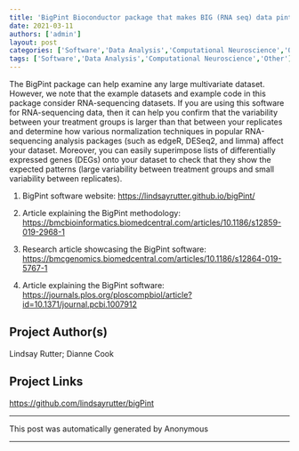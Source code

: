 ```yaml
---
title: 'BigPint Bioconductor package that makes BIG (RNA seq) data pint sized'
date: 2021-03-11
authors: ['admin']
layout: post
categories: ['Software','Data Analysis','Computational Neuroscience','Other']
tags: ['Software','Data Analysis','Computational Neuroscience','Other']
---
```

The BigPint package can help examine any large multivariate dataset. However, we note that the example datasets and example code in this package consider RNA-sequencing datasets. If you are using this software for RNA-sequencing data, then it can help you confirm that the variability between your treatment groups is larger than that between your replicates and determine how various normalization techniques in popular RNA-sequencing analysis packages (such as edgeR, DESeq2, and limma) affect your dataset. Moreover, you can easily superimpose lists of differentially expressed genes (DEGs) onto your dataset to check that they show the expected patterns (large variability between treatment groups and small variability between replicates).

1) BigPint software website: https://lindsayrutter.github.io/bigPint/

2) Article explaining the BigPint methodology: https://bmcbioinformatics.biomedcentral.com/articles/10.1186/s12859-019-2968-1

3) Research article showcasing the BigPint software:
https://bmcgenomics.biomedcentral.com/articles/10.1186/s12864-019-5767-1

4) Article explaining the BigPint software: https://journals.plos.org/ploscompbiol/article?id=10.1371/journal.pcbi.1007912
## Project Author(s)
Lindsay Rutter; Dianne Cook
## Project Links
https://github.com/lindsayrutter/bigPint
***
This post was automatically generated by
Anonymous
***
